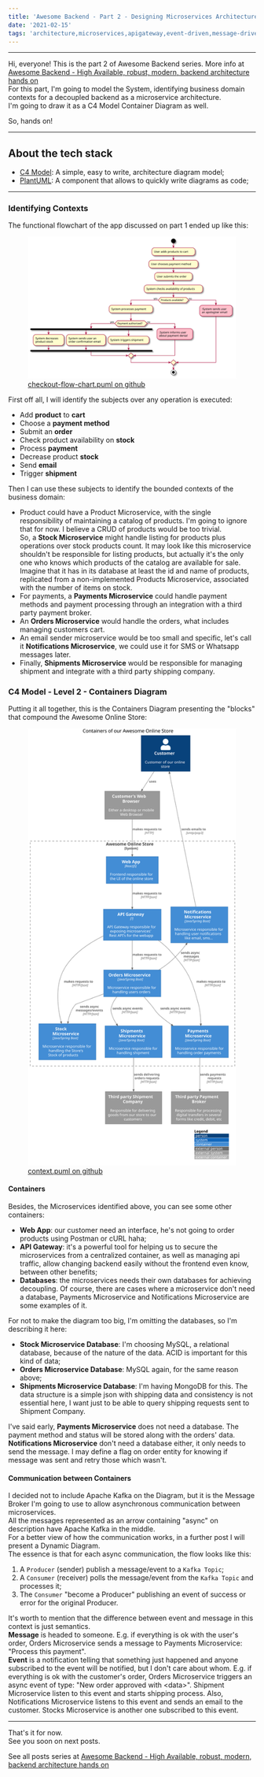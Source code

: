```yaml
---
title: 'Awesome Backend - Part 2 - Designing Microservices Architecture and C4 Level 2 Diagram'
date: '2021-02-15'
tags: 'architecture,microservices,apigateway,event-driven,message-driven,apache kafka,c4model,ddd'
---
```


---
Hi, everyone!
This is the part 2 of Awesome Backend series.
More info at <a href="../posts/awesome-backend">Awesome Backend - High Available, robust, modern, backend architecture hands on</a>  
For this part, I'm going to model the System, identifying business domain contexts for a decoupled backend as a microservice architecture.  
I'm going to draw it as a C4 Model Container Diagram as well.

So, hands on!

---

## About the tech stack
- [C4 Model](https://c4model.com/): A simple, easy to write, architecture diagram model;
- [PlantUML](https://plantuml.com/): A component that allows to quickly write diagrams as code;

---

### Identifying Contexts
The functional flowchart of the app discussed on part 1 ended up like this:
<a target="_blank" rel="noopener noreferrer" href="https://raw.githubusercontent.com/viniciusvasti/awesome-backend/master/awesome-backend-docs/src/flowcharts/checkout-flow-chart.svg">
     <figure>
        <img src="https://raw.githubusercontent.com/viniciusvasti/awesome-backend/master/awesome-backend-docs/src/flowcharts/checkout-flow-chart.svg" />
      <figcaption><a href="https://raw.githubusercontent.com/viniciusvasti/awesome-backend/master/awesome-backend-docs/src/flowcharts/checkout-flow-chart.puml">checkout-flow-chart.puml on github</a></figcaption>
    </figure>
</a>

First off all, I will identify the subjects over any operation is executed:
- Add **product** to **cart**
- Choose a **payment method**
- Submit an **order**
- Check product availability on **stock**
- Process **payment**
- Decrease product **stock**
- Send **email**
- Trigger **shipment**

Then I can use these subjects to identify the bounded contexts of the business domain:
- Product could have a Product Microservice, with the single responsibility of maintaining a catalog of products. I'm going to ignore that for now. I believe a CRUD of products would be too trivial.  
So, a **Stock Microservice** might handle listing for products plus operations over stock products count. It may look like this microservice shouldn't be responsible for listing products, but actually it's the only one who knows which products of the catalog are available for sale. Imagine that it has in its database at least the id and name of products, replicated from a non-implemented Products Microservice, associated with the number of items on stock.  
- For payments, a **Payments Microservice** could handle payment methods and payment processing through an integration with a third party payment broker.  
- An **Orders Microservice** would handle the orders, what includes managing customers cart.  
- An email sender microservice would be too small and specific, let's call it **Notifications Microservice**, we could use it for SMS or Whatsapp messages later.  
- Finally, **Shipments Microservice** would be responsible for managing shipment and integrate with a third party shipping company.

### C4 Model - Level 2 - Containers Diagram
Putting it all together, this is the Containers Diagram presenting the "blocks" that compound the Awesome Online Store:
<a target="_blank" rel="noopener noreferrer" href="https://raw.githubusercontent.com/viniciusvasti/awesome-backend/master/awesome-backend-docs/src/Awesome%20Online%20Store/conteiners.svg">
     <figure>
        <img src="https://raw.githubusercontent.com/viniciusvasti/awesome-backend/master/awesome-backend-docs/src/Awesome%20Online%20Store/conteiners.svg" />
      <figcaption><a href="https://raw.githubusercontent.com/viniciusvasti/awesome-backend/master/awesome-backend-docs/src/Awesome%20Online%20Store/conteiners.puml">context.puml on github</a></figcaption>
    </figure>
</a>

#### Containers
Besides, the Microservices identified above, you can see some other containers:
- **Web App**: our customer need an interface, he's not going to order products using Postman or cURL haha;
- **API Gateway**: it's a powerful tool for helping us to secure the microservices from a centralized container, as well as managing api traffic, allow changing backend easily without the frontend even know, between other benefits;
- **Databases**: the microservices needs their own databases for achieving decoupling. Of course, there are cases where a microservice don't need a database, Payments Microservice and Notifications Microservice are some examples of it.

For not to make the diagram too big, I'm omitting the databases, so I'm describing it here:
- **Stock Microservice Database**: I'm choosing MySQL, a relational database, because of the nature of the data. ACID is important for this kind of data;
- **Orders Microservice Database**: MySQL again, for the same reason above;
- **Shipments Microservice Database**: I'm having MongoDB for this. The data structure is a 
  simple json with shipping data and consistency is not essential here, I want just to be able to 
  query shipping requests sent to Shipment Company.

I've said early, **Payments Microservice** does not need a database. The payment method and status will be stored along with the orders' data.  
**Notifications Microservice** don't need a database either, it only needs to send the message. I may define a flag on order entity for knowing if message was sent and retry those which wasn't.

#### Communication between Containers
I decided not to include Apache Kafka on the Diagram, but it is the Message Broker I'm going to use to allow asynchronous communication between microservices.  
All the messages represented as an arrow containing "async" on description have Apache Kafka in the middle.  
For a better view of how the communication works, in a further post I will present a Dynamic Diagram.  
The essence is that for each async communication, the flow looks like this:
1. A `Producer` (sender) publish a message/event to a `Kafka Topic`;
2. A `Consumer` (receiver) polls the message/event from the `Kafka Topic` and processes it;
3. The `Consumer` "become a Producer" publishing an event of success or error for the original Producer.

It's worth to mention that the difference between event and message in this context is just semantics.  
**Message** is headed to someone. E.g. if everything is ok with the user's order, Orders Microservice sends a message to Payments Microservice: "Process this payment".  
**Event** is a notification telling that something just happened and anyone subscribed to the 
event will be notified, but I don't care about whom. E.g. if everything is ok with the customer's order, Orders Microservice triggers an async event of type: "New order approved with \<data\>". Shipment Microservice listen to this event and starts shipping process. Also, Notifications Microservice listens to this event and sends an email to the customer. Stocks Microservice is another one subscribed to this event.

---
That's it for now.  
See you soon on next posts.

See all posts series at <a href="../posts/awesome-backend">Awesome Backend - High Available, robust, modern, backend architecture hands on</a>  
